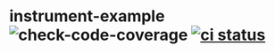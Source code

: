 # instrument-example ![check-code-coverage](https://img.shields.io/badge/code--coverage-75%25-yellow) [![ci status][ci image]][ci url]

[ci image]: https://github.com/bahmutov/cy-spok/workflows/main/badge.svg?branch=master
[ci url]: https://github.com/bahmutov/cy-spok/actions
